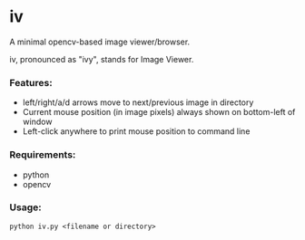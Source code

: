 # iv
A minimal opencv-based image viewer/browser.

iv, pronounced as "ivy", stands for Image Viewer.

### Features:
* left/right/a/d arrows move to next/previous image in directory
* Current mouse position (in image pixels) always shown on bottom-left of window
* Left-click anywhere to print mouse position to command line 

### Requirements: 
* python
* opencv

### Usage:
`python iv.py <filename or directory>`





